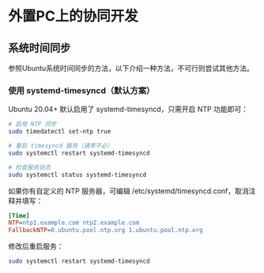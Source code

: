 # 外置PC上的协同开发

## 系统时间同步
参照Ubuntu系统时间同步的方法，以下介绍一种方法，不可行则尝试其他方法。
### 使用 systemd-timesyncd（默认方案）
Ubuntu 20.04+ 默认启用了 systemd-timesyncd，只需开启 NTP 功能即可：
```Bash
# 启用 NTP 同步
sudo timedatectl set-ntp true

# 重启 timesyncd 服务（通常不必）
sudo systemctl restart systemd-timesyncd

# 检查服务状态
sudo systemctl status systemd-timesyncd
````
如果你有自定义的 NTP 服务器，可编辑 /etc/systemd/timesyncd.conf，取消注释并填写：
```ini
[Time]
NTP=ntp1.example.com ntp2.example.com
FallbackNTP=0.ubuntu.pool.ntp.org 1.ubuntu.pool.ntp.org
```
修改后重启服务：
```Bash
sudo systemctl restart systemd-timesyncd
```

